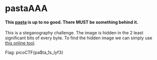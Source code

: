 # pastaAAA
#### This [pasta](https://2019shell1.picoctf.com/static/a4c9020a89cf49d27448a1e5b9e488f1/ctf.png) is up to no good. There MUST be something behind it.

This is a steganography challenge. The image is hidden in the 2 least significant bits of every byte. To find the hidden image we can simply use [this online tool](https://incoherency.co.uk/image-steganography/#unhide).

Flag: picoCTF{pa$ta_1s_lyf3}
